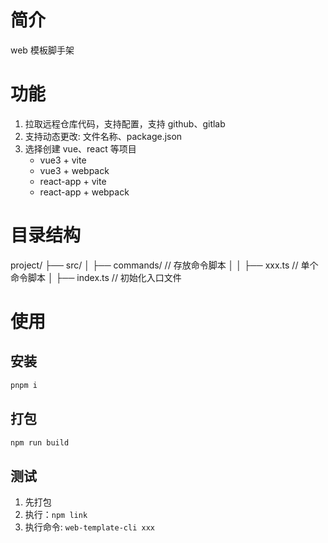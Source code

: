 # 简介

web 模板脚手架

# 功能

1. 拉取远程仓库代码，支持配置，支持 github、gitlab
2. 支持动态更改: 文件名称、package.json
3. 选择创建 vue、react 等项目
    - vue3 + vite
    - vue3 + webpack
    - react-app + vite
    - react-app + webpack

# 目录结构

project/
├── src/
│ ├── commands/ // 存放命令脚本
│ │ ├── xxx.ts // 单个命令脚本
│ ├── index.ts // 初始化入口文件

# 使用

## 安装

```bash
pnpm i
```

## 打包

```bash
npm run build
```

## 测试

1. 先打包
2. 执行：`npm link`
3. 执行命令: `web-template-cli xxx`
